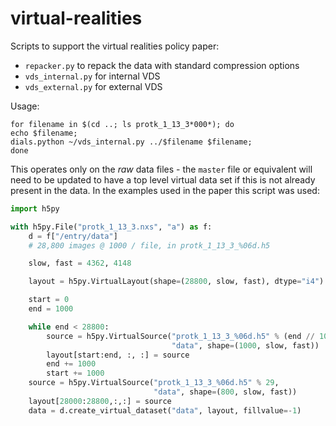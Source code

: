 # virtual-realities
Scripts to support the virtual realities policy paper:

- `repacker.py` to repack the data with standard compression options
- `vds_internal.py` for internal VDS
- `vds_external.py` for external VDS

Usage:

```
for filename in $(cd ..; ls protk_1_13_3*000*); do
echo $filename;
dials.python ~/vds_internal.py ../$filename $filename;
done
```

This operates only on the _raw_ data files - the `master` file or
equivalent will need to be updated to have a top level virtual data
set if this is not already present in the data. In the examples used
in the paper this script was used:

```python
import h5py

with h5py.File("protk_1_13_3.nxs", "a") as f:
    d = f["/entry/data"]
    # 28,800 images @ 1000 / file, in protk_1_13_3_%06d.h5

    slow, fast = 4362, 4148

    layout = h5py.VirtualLayout(shape=(28800, slow, fast), dtype="i4")

    start = 0
    end = 1000

    while end < 28800:
        source = h5py.VirtualSource("protk_1_13_3_%06d.h5" % (end // 1000),
                                    "data", shape=(1000, slow, fast))
        layout[start:end, :, :] = source
        end += 1000
        start += 1000
    source = h5py.VirtualSource("protk_1_13_3_%06d.h5" % 29,
                                "data", shape=(800, slow, fast))
    layout[28000:28800,:,:] = source
    data = d.create_virtual_dataset("data", layout, fillvalue=-1)
```
